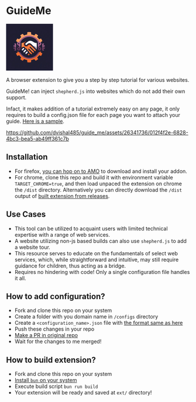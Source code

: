 # GuideMe

![GuideMe! logo](public/logo128.png)

A browser extension to give you a step by step tutorial for various websites.

GuideMe! can inject `shepherd.js` into websites which do not add their own support.

Infact, it makes addition of a tutorial extremely easy on any page, it only requires to build a config.json file for each page you want to attach your guide. [Here is a sample](./configs/team.dtutimes.com/login_page.json).

https://github.com/dvishal485/guide_me/assets/26341736/012f4f2e-6828-4bc3-bea5-ab49ff361c7b

## Installation

- For firefox, [you can hop on to AMO](https://addons.mozilla.org/en-US/android/addon/guideme/) to download and install your addon.
- For chrome, clone this repo and build it with environment variable `TARGET_CHROME=true`, and then load unpaced the extension on chrome the `/dist` directory. Alternatively you can directly download the `/dist` output of [built extension from releases](/releases).

## Use Cases

- This tool can be utilized to acquaint users with limited technical expertise with a range of web services.
- A website utilizing non-js based builds can also use `shepherd.js` to add a website tour.
- This resource serves to educate on the fundamentals of select web services, which, while straightforward and intuitive, may still require guidance for children, thus acting as a bridge.
- Requires no hindering with code! Only a single configuration file handles it all.

## How to add configuration?

- Fork and clone this repo on your system
- Create a folder with you domain name in `/configs` directory
- Create a `<configuration_name>.json` file with [the format same as here](./configs/team.dtutimes.com/login_page.json)
- Push these changes in your repo
- [Make a PR in original repo](https://github.com/dvishal485/guide_me/compare)
- Wait for the changes to me merged!

## How to build extension?

- Fork and clone this repo on your system
- [Install `bun` on your system](https://bun.sh/)
- Execute build script `bun run build`
- Your extension will be ready and saved at `ext/` directory!
